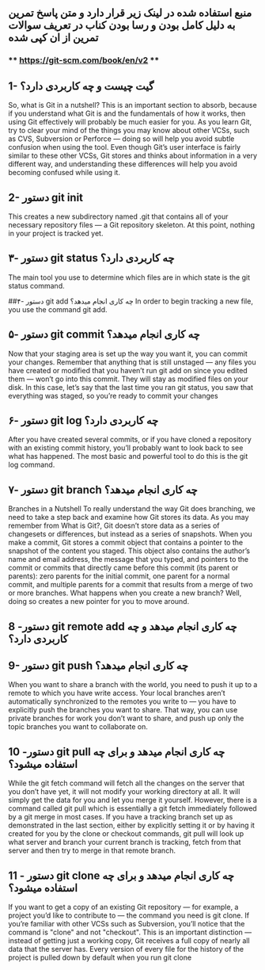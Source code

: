 ## منبع استفاده شده در لینک زیر قرار دارد و متن پاسخ تمرین به دلیل کامل بودن و رسا بودن کناب در تعریف سوالات تمرین از ان کپی شده

### **  https://git-scm.com/book/en/v2  **





##  1-  گیت چیست و چه کاربردی دارد؟
So, what is Git in a nutshell? This is an important section to absorb, because if you understand what Git is and the fundamentals of how it works, then using Git effectively will probably be much easier for you. As you learn Git, try to clear your mind of the things you may know about other VCSs, such as CVS, Subversion or Perforce — doing so will help you avoid subtle confusion when using the tool. Even though Git’s user interface is fairly similar to these other VCSs, Git stores and thinks about information in a very different way, and understanding these differences will help you avoid becoming confused while using it.


## 2- دستور git init

This creates a new subdirectory named .git that contains all of your necessary repository files — a Git repository skeleton. At this point, nothing in your project is tracked yet.

## ۳- دستور git status چه کاربردی دارد؟
The main tool you use to determine which files are in which state is the git status command.

##۴- دستور git add چه کاری انجام میدهد؟
In order to begin tracking a new file, you use the command git add.

## ۵- دستور git commit چه کاری انجام میدهد؟
Now that your staging area is set up the way you want it, you can commit your changes. Remember that anything that is still unstaged — any files you have created or modified that you haven’t run git add on since you edited them — won’t go into this commit. They will stay as modified files on your disk. In this case, let’s say that the last time you ran git status, you saw that everything was staged, so you’re ready to commit your changes


## ۶- دستور git log چه کاربردی دارد؟
After you have created several commits, or if you have cloned a repository with an existing commit history, you’ll probably want to look back to see what has happened. The most basic and powerful tool to do this is the git log command.

## ۷- دستور git branch چه کاری انجام میدهد؟
Branches in a Nutshell
To really understand the way Git does branching, we need to take a step back and examine how Git stores its data.
As you may remember from What is Git?, Git doesn’t store data as a series of changesets or differences, but instead as a series of snapshots.
When you make a commit, Git stores a commit object that contains a pointer to the snapshot of the content you staged. This object also contains the author’s name and email address, the message that you typed, and pointers to the commit or commits that directly came before this commit (its parent or parents): zero parents for the initial commit, one parent for a normal commit, and multiple parents for a commit that results from a merge of two or more branches.
What happens when you create a new branch? Well, doing so creates a new pointer for you to move around.

## 8 -دستور git remote add چه کاری انجام میدهد و چه کاربردی دارد؟


## 9- دستور git push چه کاری انجام میدهد؟
When you want to share a branch with the world, you need to push it up to a remote to which you have write access. Your local branches aren’t automatically synchronized to the remotes you write to — you have to explicitly push the branches you want to share. That way, you can use private branches for work you don’t want to share, and push up only the topic branches you want to collaborate on.
## 10 -دستور git pull چه کاری انجام میدهد و برای چه استفاده میشود؟
While the git fetch command will fetch all the changes on the server that you don’t have yet, it will not modify your working directory at all. It will simply get the data for you and let you merge it yourself. However, there is a command called git pull which is essentially a git fetch immediately followed by a git merge in most cases. If you have a tracking branch set up as demonstrated in the last section, either by explicitly setting it or by having it created for you by the clone or checkout commands, git pull will look up what server and branch your current branch is tracking, fetch from that server and then try to merge in that remote branch.


## 11 - دستور git clone چه کاری انجام میدهد و برای چه استفاده میشود؟
If you want to get a copy of an existing Git repository — for example, a project you’d like to contribute to — the command you need is git clone. If you’re familiar with other VCSs such as Subversion, you’ll notice that the command is "clone" and not "checkout". This is an important distinction — instead of getting just a working copy, Git receives a full copy of nearly all data that the server has. Every version of every file for the history of the project is pulled down by default when you run git clone
